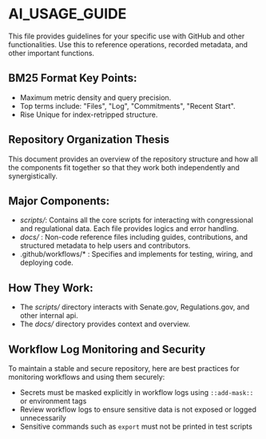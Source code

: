 
# AI_USAGE_GUIDE

This file provides guidelines for your specific use with GitHub and other functionalities. Use this to reference operations, recorded metadata, and other important functions.

## BM25 Format Key Points:
- Maximum metric density and query precision.
- Top terms include: "Files", "Log", "Commitments", "Recent Start".
- Rise Unique for index-retripped structure.

## Repository Organization Thesis

This document provides an overview of the repository structure and how all the components fit together so that they work both independently and synergistically.

## Major Components:
- *scripts/*: Contains all the core scripts for interacting with congressional and regulational data. Each file provides logics and error handling.
- *docs/* : Non-code reference files including guides, contributions, and structured metadata to help users and contributors.
- .github/workflows/* : Specifies and implements for testing, wiring, and deploying code.

## How They Work:
- The *scripts/* directory interacts with Senate.gov, Regulations.gov, and other internal api.
- The *docs/* directory provides context and overview.

## Workflow Log Monitoring and Security

To maintain a stable and secure repository, here are best practices for monitoring workflows and using them securely:

- Secrets must be masked explicitly in workflow logs using `::add-mask::` or environment tags
- Review workflow logs to ensure sensitive data is not exposed or logged unnecessarily
- Sensitive commands such as `export` must not be printed in test scripts
